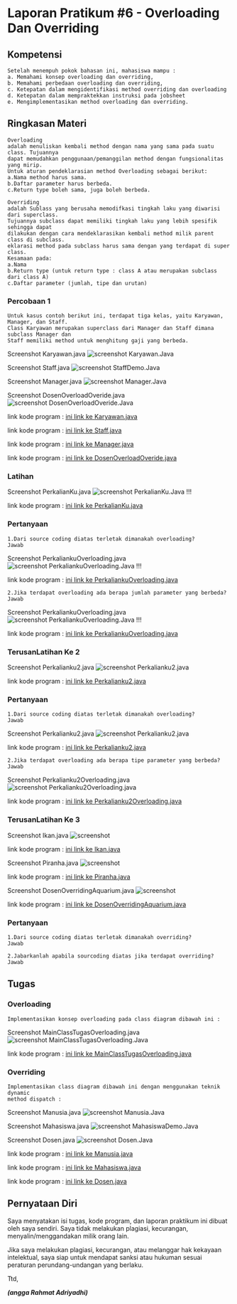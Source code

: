 # Laporan Pratikum #6 - Overloading Dan Overriding

## Kompetensi
    Setelah menempuh pokok bahasan ini, mahasiswa mampu :
    a. Memahami konsep overloading dan overriding,
    b. Memahami perbedaan overloading dan overriding,
    c. Ketepatan dalam mengidentifikasi method overriding dan overloading
    d. Ketepatan dalam mempraktekkan instruksi pada jobsheet
    e. Mengimplementasikan method overloading dan overriding.


## Ringkasan Materi
    Overloading
    adalah menuliskan kembali method dengan nama yang sama pada suatu class. Tujuannya
    dapat memudahkan penggunaan/pemanggilan method dengan fungsionalitas yang mirip.
    Untuk aturan pendeklarasian method Overloading sebagai berikut:
    a.Nama method harus sama.
    b.Daftar parameter harus berbeda.
    c.Return type boleh sama, juga boleh berbeda.

    Overriding
    adalah Sublass yang berusaha memodifkasi tingkah laku yang diwarisi dari superclass.
    Tujuannya subclass dapat memiliki tingkah laku yang lebih spesifik sehingga dapat
    dilakukan dengan cara mendeklarasikan kembali method milik parent class di subclass.
    eklarasi method pada subclass harus sama dengan yang terdapat di super class.
    Kesamaan pada:
    a.Nama
    b.Return type (untuk return type : class A atau merupakan subclass dari class A)
    c.Daftar parameter (jumlah, tipe dan urutan)

### Percobaan 1
    Untuk kasus contoh berikut ini, terdapat tiga kelas, yaitu Karyawan, Manager, dan Staff.
    Class Karyawan merupakan superclass dari Manager dan Staff dimana subclass Manager dan
    Staff memiliki method untuk menghitung gaji yang berbeda.

Screenshot Karyawan.java
![screenshot Karyawan.Java](img/Karyawan.png)

Screenshot Staff.java
![screenshot StaffDemo.Java](img/Staff.png)

Screenshot Manager.java
![screenshot Manager.Java](img/Manager.png)

Screenshot DosenOverloadOveride.java
![screenshot DosenOverloadOveride.Java](img/DosenOverloadOveride.png)

link kode program : [ini link ke Karyawan.java](../../src/6_Overloading_dan_Override/Karyawan1941723001angga.java) 

link kode program : [ini link ke Staff.java](../../src/6_Overloading_dan_Override/Staff1941723001angga.java)

link kode program : [ini link ke Manager.java](../../src/6_Overloading_dan_Override/Manager1941723001angga.java)

link kode program : [ini link ke DosenOverloadOveride.java](../../src/6_Overloading_dan_Override/DosenOverloadOveride1941723001angga.java)

### Latihan

Screenshot PerkalianKu.java
![screenshot PerkalianKu.Java !!!](img/PerkalianKu.png)

link kode program : [ini link ke PerkalianKu.java](../../src/6_Overloading_dan_Override/PerkalianKu1941723001angga.java)

### Pertanyaan

    1.Dari source coding diatas terletak dimanakah overloading?
    Jawab
Screenshot PerkaliankuOverloading.java
![screenshot PerkaliankuOverloading.Java !!!](img/PerkaliankuOverloading.png)

link kode program : [ini link ke PerkaliankuOverloading.java](../../src/6_Overloading_dan_Override/Perkalianku1941723001angga.java)

    2.Jika terdapat overloading ada berapa jumlah parameter yang berbeda?
    Jawab
Screenshot PerkaliankuOverloading.java
![screenshot PerkaliankuOverloading.Java !!!](img/PerkaliankuOverloading.png)

link kode program : [ini link ke PerkaliankuOverloading.java](../../src/6_Overloading_dan_Override/Perkalianku1941723001angga.java)

### TerusanLatihan Ke 2

Screenshot Perkalianku2.java
![screenshot Perkalianku2.java](img/Perkalianku2.png)

link kode program : [ini link ke Perkalianku2.java](../../src/6_Overloading_dan_Override/ClassPerkalianku1941723001angga.java)

### Pertanyaan
    1.Dari source coding diatas terletak dimanakah overloading?
    Jawab

Screenshot Perkalianku2.java
![screenshot Perkalianku2.java](img/Perkalianku2.png)

link kode program : [ini link ke Perkalianku2.java](../../src/6_Overloading_dan_Override/ClassPerkalianku1941723001angga.java)

    2.Jika terdapat overloading ada berapa tipe parameter yang berbeda?
    Jawab

Screenshot Perkalianku2Overloading.java
![screenshot Perkalianku2Overloading.java](img/Perkalianku2Overloading.png)

link kode program : [ini link ke Perkalianku2Overloading.java](../../src/6_Overloading_dan_Override/ClassPerkalianku31941723001angga.java)

### TerusanLatihan Ke 3

Screenshot Ikan.java
![screenshot](img/Ikan.png)

link kode program : [ini link ke Ikan.java](../../src/6_Overloading_dan_Override/ClassIkan1941723001angga.java)


Screenshot Piranha.java
![screenshot](img/Piranha.png)

link kode program : [ini link ke Piranha.java](../../src/6_Overloading_dan_Override/ClassPiranha1941723001angga.java)


Screenshot DosenOverridingAquarium.java
![screenshot](img/DosenOverridingAquarium.png)

link kode program : [ini link ke DosenOverridingAquarium.java](../../src/6_Overloading_dan_Override/ClassFish1941723001angga.java)

### Pertanyaan
    1.Dari source coding diatas terletak dimanakah overriding?
    Jawab

    2.Jabarkanlah apabila sourcoding diatas jika terdapat overriding?
    Jawab

## Tugas
### Overloading
    Implementasikan konsep overloading pada class diagram dibawah ini : 
Screenshot MainClassTugasOverloading.java
![screenshot MainClassTugasOverloading.Java](img/MainClassTugasOverloading.png)

link kode program : [ini link ke MainClassTugasOverloading.java](../../src/6_Overloading_dan_Override/ClassSegitiga1941723001angga.java)

### Overriding
    Implementasikan class diagram dibawah ini dengan menggunakan teknik dynamic
    method dispatch :

Screenshot Manusia.java
![screenshot Manusia.Java](img/Manusia.png)

Screenshot Mahasiswa.java
![screenshot MahasiswaDemo.Java](img/Mahasiswa.png)

Screenshot Dosen.java
![screenshot Dosen.Java](img/Dosen.png)

link kode program : [ini link ke Manusia.java](../../src/6_Overloading_dan_Override/ClassManusia1941723001angga.java) 

link kode program : [ini link ke Mahasiswa.java](../../src/6_Overloading_dan_Override/ClassMahasiswa1941723001angga.java)

link kode program : [ini link ke Dosen.java](../../src/6_Overloading_dan_Override/ClassDosen1941723001angga.java)

## Pernyataan Diri

Saya menyatakan isi tugas, kode program, dan laporan praktikum ini dibuat oleh saya sendiri. Saya tidak melakukan plagiasi, kecurangan, menyalin/menggandakan milik orang lain.

Jika saya melakukan plagiasi, kecurangan, atau melanggar hak kekayaan intelektual, saya siap untuk mendapat sanksi atau hukuman sesuai peraturan perundang-undangan yang berlaku.

Ttd,

***(angga Rahmat Adriyadhi)***